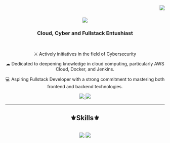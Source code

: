 <img align="right" src="https://visitor-badge.laobi.icu/badge?page_id=salesp07.salesp07" />

<h1 align="center">
    <img src="https://readme-typing-svg.herokuapp.com/?font=Righteous&size=35&center=true&vCenter=true&width=500&height=70&duration=4000&lines=Welcome+Guys!;+I'm+Salman+Alfarizi!;" />
</h1>

<h3 align="center">Cloud, Cyber and Fullstack Entushiast</h3>

<br/>

<div align="center">

  ⚔ Actively initiatives in the field of Cybersecurity
  
 ☁ Dedicated to deepening knowledge in cloud computing, particularly AWS Cloud, Docker, and Jenkins.

 💻 Aspiring Fullstack Developer with a strong commitment to mastering both frontend and backend technologies.

 </div>
 
<div align="center"> 
  <a href="https://www.linkedin.com/in/salmanlfaa/" target="_blank">
    <img src="https://img.shields.io/badge/LinkedIn-0077B5?style=for-the-badge&logo=linkedin&logoColor=white" target="_blank" />
  </a>
  <a href="https://github.com/salmann17" target="_blank">
     <img src="https://img.shields.io/badge/Github-FF5722?style=for-the-badge&logo=github&logoColor=white" target="_blank" /> 
  </a>
</div>

 <hr/>
 
<h2 align="center">⚜Skills⚜</h2>
<br/>
<div align="center">
    <img src="https://skillicons.dev/icons?i=laravel,aws,linux,react,bootstrap,php,html,css,vscode,visualstudio" />
    <img src="https://skillicons.dev/icons?i=github,git,java,mysql,python,angular,kotlin,androidstudio,cs,arduino" /><br>
</div>

 
